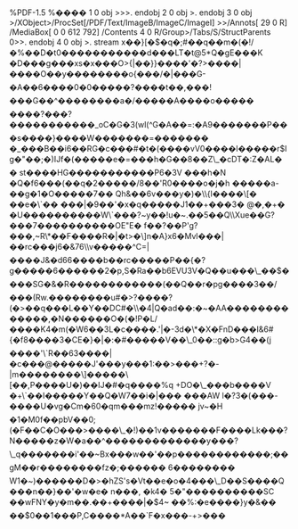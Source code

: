 %PDF-1.5 %���� 1 0 obj >>>. endobj 2 0 obj >. endobj 3 0 obj >/XObject>/ProcSet\[/PDF/Text/ImageB/ImageC/ImageI\] >>/Annots\[ 29 0 R\] /MediaBox\[ 0 0 612 792\] /Contents 4 0 R/Group>/Tabs/S/StructParents 0>>. endobj 4 0 obj >. stream x��}\[�$�q�;#��q��m�(�!/�%��D�t0�����������d���LT�t@5\*Q�gE���K �D���g���xs�x���O>{|��}}����'�?>����|����O��y��������o{���/�|���G-�A��6����0�0�����?����t��,���!���G��^��������a�/�����A����o����� ����?���?�����������\_oC�G�3(wl(^G�A��=:�A9�������P���s����}����W�������=������� �\_���B��i6��RG�c���#�t�(����vV0����l�����r$Ig�"��;�)IJf�(�����e�=���h�G��8��Z\_�cDT�:Z�AL�� st����HG�����������P6�3V ���h�N �Q�f6���(��q�2�����/8��'R0����o�j�h �����a-��g�1�O�����7�� Qh&��6v���y�)�\\{l����\[� ��e�\`�� ���|�9��'�x�q�����J1��+���3� @�,�+� �U����������W\`���?~y��!u�~.��5��Q\\Xue��G?���7����������OE"E� f��?��P'g?���,~R\*��F����R�|�t>�\]n�A}x6�Mvl���|��rc���j6�&76\\v�����^C=|����J&�d66����b��rc�����P��{�?g�����6������2�p,S�Ra��b6EVU3V�Q��u���\_��$����SG�&�R������������(��Q��r�pg����3��/���(Rw.��������u#�>?����?(�>��q���L��Y��DC#�\\�4|Q�ad��:�~�AA�������������,�N������O�(�!P�L/����K4�m(�W6��3L�c����.'|�-3d�\*�X�FnD���I&6#{�f8����3�CE�}�|�:�#�����V��\_0��::g�b>G4��(j ����'\`R��63����|�c���@�����J'���y���1:��>���+?�-|m��������\]�����\[��,P����U�)��IJ�#�q����%q +DO�\_���b����V �+\`��I�����Y��Q�W7��i�|��� ���AW l�?3�(���-����U�vg�Cm�60�qm���mz!����� jv~�H �1�M0f��pbV��0;(�F��C�O���>����\_�!)��1v�������F����Lk���?N�����z�W�a��^�������������y���?\_q�������i'��~Bx���w��'��p������������;��gM��r��������fz�;������ 6�������� W1�~)������D�>�hZS's�Vt��e�o�4���\_D��S����Q���n��}��'�w�e� n���, �k4� 5�"����������SC ��wFNY�y�m��.��+����|�$4~ ��%:�e����}y�&�� ��$0��1���P,C����\*A��\`F�x���-+>���